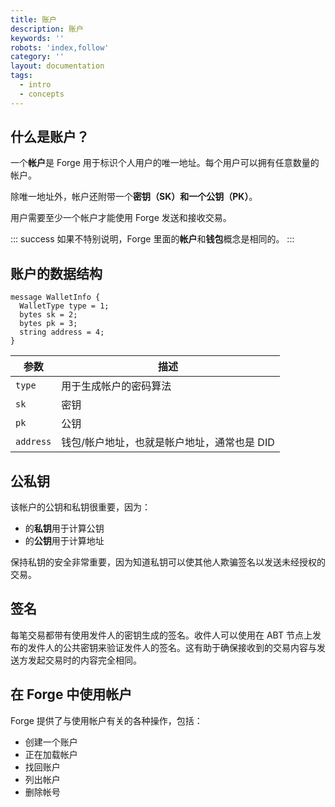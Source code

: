 ```yaml
---
title: 账户
description: 账户
keywords: ''
robots: 'index,follow'
category: ''
layout: documentation
tags:
  - intro
  - concepts
---
```


## 什么是账户？

一个**帐户**是 Forge 用于标识个人用户的唯一地址。每个用户可以拥有任意数量的帐户。

除唯一地址外，帐户还附带一个**密钥（SK）**和一个**公钥（PK）**。

用户需要至少一个帐户才能使用 Forge 发送和接收交易。

::: success
如果不特别说明，Forge 里面的**帐户**和**钱包**概念是相同的。
:::

## 账户的数据结构

```code
message WalletInfo {
  WalletType type = 1;
  bytes sk = 2;
  bytes pk = 3;
  string address = 4;
}
```

| 参数      | 描述                          |
| --------- | ----------------------------- |
| `type`    | 用于生成帐户的密码算法        |
| `sk`      | 密钥                          |
| `pk`      | 公钥                          |
| `address` | 钱包/帐户地址，也就是帐户地址，通常也是 DID |

## 公私钥

该帐户的公钥和私钥很重要，因为：

- 的**私钥**用于计算公钥
- 的**公钥**用于计算地址

保持私钥的安全非常重要，因为知道私钥可以使其他人欺骗签名以发送未经授权的交易。

## 签名

每笔交易都带有使用发件人的密钥生成的签名。收件人可以使用在 ABT 节点上发布的发件人的公共密钥来验证发件人的签名。这有助于确保接收到的交易内容与发送方发起交易时的内容完全相同。

## 在 Forge 中使用帐户

Forge 提供了与使用帐户有关的各种操作，包括：

- 创建一个账户
- 正在加载帐户
- 找回账户
- 列出帐户
- 删除帐号
